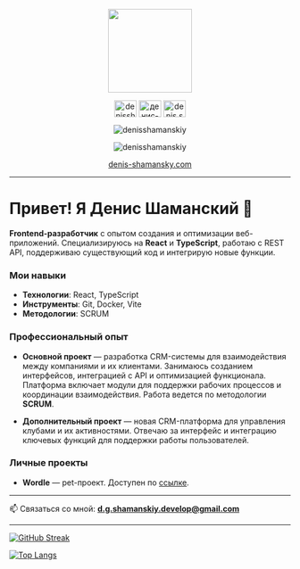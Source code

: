 <p align="center"><img src="https://media.giphy.com/media/QTfX9Ejfra3ZmNxh6B/giphy.gif" width="150"/></p>
<p align="center">
<a href="https://codepen.io/denisshamanskiy" target="blank"><img align="center" src="https://raw.githubusercontent.com/rahuldkjain/github-profile-readme-generator/master/src/images/icons/Social/codepen.svg" alt="denisshamanskiy" height="30" width="40" /></a>
<a href="https://linkedin.com/in/денис-шаманский-832b18b4" target="blank"><img align="center" src="https://raw.githubusercontent.com/rahuldkjain/github-profile-readme-generator/master/src/images/icons/Social/linked-in-alt.svg" alt="денис-шаманский-832b18b4" height="30" width="40" /></a>
<a href="https://fb.com/denis.shamanskiy" target="blank"><img align="center" src="https://raw.githubusercontent.com/rahuldkjain/github-profile-readme-generator/master/src/images/icons/Social/facebook.svg" alt="denis.shamanskiy" height="30" width="40" /></a>
</p>
<p align="center"> <img src="https://komarev.com/ghpvc/?username=denisshamanskiy&label=Profile%20views&color=0e75b6&style=plastic" alt="denisshamanskiy" /> </p>

<p align="center"> <img src="https://www.codewars.com/users/DenisShamanskiy/badges/small?theme=light" alt="denisshamanskiy" />

<p align="center"> <a href="https://www.denis-shamansky.com" target="_blank" />denis-shamansky.com</a></p>

---

# Привет! Я Денис Шаманский 👋

**Frontend-разработчик** с опытом создания и оптимизации веб-приложений. Специализируюсь на **React** и **TypeScript**, работаю с REST API, поддерживаю существующий код и интегрирую новые функции.

### Мои навыки
- **Технологии**: React, TypeScript
- **Инструменты**: Git, Docker, Vite
- **Методологии**: SCRUM

### Профессиональный опыт
- **Основной проект** — разработка CRM-системы для взаимодействия между компаниями и их клиентами. Занимаюсь созданием интерфейсов, интеграцией с API и оптимизацией функционала. Платформа включает модули для поддержки рабочих процессов и координации взаимодействия. Работа ведется по методологии **SCRUM**.
  
- **Дополнительный проект** — новая CRM-платформа для управления клубами и их активностями. Отвечаю за интерфейс и интеграцию ключевых функций для поддержки работы пользователей.

### Личные проекты
- **Wordle** — pet-проект. Доступен по [ссылке](https://www.wordle-by-ds.ru).

---

📫 Связаться со мной: **d.g.shamanskiy.develop@gmail.com**

---

[![GitHub Streak](https://github-readme-streak-stats.herokuapp.com/?user=DenisShamanskiy)](https://git.io/streak-stats)

[![Top Langs](https://github-readme-stats.vercel.app/api/top-langs/?username=DenisShamanskiy)](https://github.com/DenisShamanskiy/github-readme-stats)
